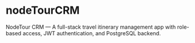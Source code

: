 # nodeTourCRM
NodeTour CRM — A full-stack travel itinerary management app with role-based access, JWT authentication, and PostgreSQL backend.
